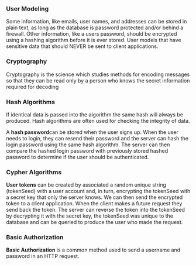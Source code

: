 ### User Modeling
Some information, like emails, user names, and addresses can be stored in plain text, as long as the database is password protected and/or behind a firewall. Other information, like a users password, should be encrypted using a hashing algorithm before it is ever stored. User models that have sensitive data that should NEVER be sent to client applications.

### Cryptography
Cryptography is the science which studies methods for encoding messages so that they can be read only by a person who knows the secret information required for decoding

### Hash Algorithms
If identical data is passed into the algorithm the same hash will always be produced. Hash algorithms are often used for checking the integrity of data.

A **hash password**can be stored when the user signs up. When the user needs to login, they can resend their password and the server can hash the login password using the same hash algorithm. The server can then compare the hashed login password with previously stored hashed password to determine if the user should be authenticated.

### Cypher Algorithms
**User tokens** can be created by associated a random unique string (tokenSeed) with a user account and, in turn, encrypting the tokenSeed with a secret key that only the server knows. We can then send the encrypted token to a client application. When the client makes a future request they send back the token. The server can reverse the token into the tokenSeed by decrypting it with the secret key, the tokenSeed was unique to the database and can be queried to produce the user who made the request.

### Basic Authorization
**Basic Authorization** is a common method used to send a username and password in an HTTP request.